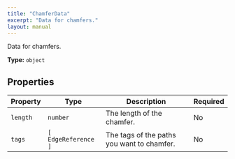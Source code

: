 ```yaml
---
title: "ChamferData"
excerpt: "Data for chamfers."
layout: manual
---
```


Data for chamfers.

**Type:** `object`






## Properties

| Property | Type | Description | Required |
|----------|------|-------------|----------|
| `length` |`number`| The length of the chamfer. | No |
| `tags` |`[` `EdgeReference` `]`| The tags of the paths you want to chamfer. | No |


